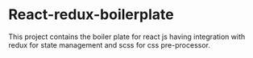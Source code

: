 # React-redux-boilerplate

This project contains the boiler plate for react js having integration with redux for state management and scss for css pre-processor.
